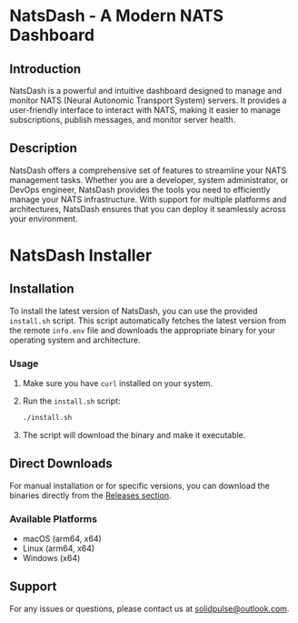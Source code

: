 # NatsDash - A Modern NATS Dashboard

## Introduction

NatsDash is a powerful and intuitive dashboard designed to manage and monitor NATS (Neural Autonomic Transport System) servers. It provides a user-friendly interface to interact with NATS, making it easier to manage subscriptions, publish messages, and monitor server health.

## Description

NatsDash offers a comprehensive set of features to streamline your NATS management tasks. Whether you are a developer, system administrator, or DevOps engineer, NatsDash provides the tools you need to efficiently manage your NATS infrastructure. With support for multiple platforms and architectures, NatsDash ensures that you can deploy it seamlessly across your environment.

# NatsDash Installer

## Installation

To install the latest version of NatsDash, you can use the provided `install.sh` script. This script automatically fetches the latest version from the remote `info.env` file and downloads the appropriate binary for your operating system and architecture.

### Usage

1. Make sure you have `curl` installed on your system.
2. Run the `install.sh` script:

   ```bash
   ./install.sh
   ```

3. The script will download the binary and make it executable.

## Direct Downloads

For manual installation or for specific versions, you can download the binaries directly from the [Releases section](https://github.com/solidpulse/natsdash/releases).

### Available Platforms

- macOS (arm64, x64)
- Linux (arm64, x64)
- Windows (x64)

## Support

For any issues or questions, please contact us at solidpulse@outlook.com.
